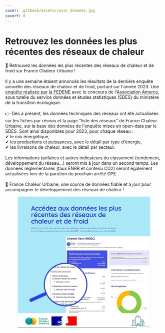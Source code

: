 ```yaml
---
cover: .gitbook/assets/cover_donnees.jpg
coverY: 0
---
```


# Retrouvez les données les plus récentes des réseaux de chaleur

📢 Retrouvez les données les plus récentes des réseaux de chaleur et de froid sur France Chaleur Urbaine !\
\
Il y a une semaine étaient annoncés les résultats de la dernière enquête annuelle des réseaux de chaleur et de froid, portant sur l'année 2023. Une [enquête réalisée par la FEDENE](https://fedene.fr/enquete-annuelle-des-reseaux-de-chaleur-froid-2024/) avec le concours de l'[Association Amorce](https://amorce.asso.fr/), sous tutelle du service données et études statistiques (SDES) du ministère de la transition écologique.\
\
👉 Dès à présent, les données techniques des réseaux ont été actualisées sur les fiches par réseau et la page "liste des réseaux" de France Chaleur Urbaine, sur la base des données de l'enquête mises en open-data par le SDES. Sont ainsi disponibles pour 2023, pour chaque réseau :\
✔ le mix énergétique,\
✔ les productions et puissances, avec le détail par type d'énergie,\
✔ les livraisons de chaleur, avec le détail par secteur.\
\
Les informations tarifaires et autres indicateurs du classement (rendement, développement du réseau...) seront mis à jour dans un second temps. Les données réglementaires (taux ENRR et contenu CO2) seront également actualisées lors de la parution du prochain arrêté DPE.\
\
🙂 France Chaleur Urbaine, une source de données fiable et à jour pour accompagner le développement des réseaux de chaleur !

<figure><img src=".gitbook/assets/FCU_donneesrecentes (1).jpg" alt=""><figcaption></figcaption></figure>
